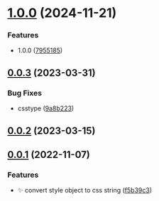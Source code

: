 # [1.0.0](https://github.com/hemengke1997/style-object-to-string/compare/v0.0.3...v1.0.0) (2024-11-21)


### Features

* 1.0.0 ([7955185](https://github.com/hemengke1997/style-object-to-string/commit/7955185c6f9efc33865f8a81c0e66f1950080b50))



## [0.0.3](https://github.com/hemengke1997/style-object-to-string/compare/v0.0.2...v0.0.3) (2023-03-31)


### Bug Fixes

* csstype ([9a8b223](https://github.com/hemengke1997/style-object-to-string/commit/9a8b223159629d79b34b221f29e8e012565b3fb4))



## [0.0.2](https://github.com/hemengke1997/style-object-to-string/compare/v0.0.1...v0.0.2) (2023-03-15)



## [0.0.1](https://github.com/hemengke1997/style-object-to-string/compare/f5b39c3d7a1b4093a78699a2e201a08fe649569b...v0.0.1) (2022-11-07)


### Features

* ✨ convert style object to css string ([f5b39c3](https://github.com/hemengke1997/style-object-to-string/commit/f5b39c3d7a1b4093a78699a2e201a08fe649569b))



